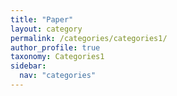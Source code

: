 ```yaml
---
title: "Paper"
layout: category
permalink: /categories/categories1/
author_profile: true
taxonomy: Categories1
sidebar:
  nav: "categories"
---
```

